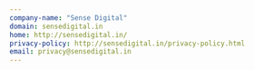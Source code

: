 ```yaml
---
company-name: "Sense Digital"
domain: sensedigital.in
home: http://sensedigital.in/
privacy-policy: http://sensedigital.in/privacy-policy.html
email: privacy@sensedigital.in
---
```





